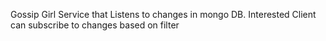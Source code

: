 Gossip Girl
Service that Listens to changes in mongo DB. Interested Client can subscribe to changes based on filter 
